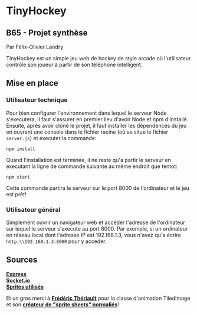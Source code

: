 # TinyHockey
## B65 - Projet synthèse

Par Félix-Olivier Landry

TinyHockey est un simple jeu web de hockey de style arcade où l'utilisateur contrôle son joueur à partir de son téléphone intelligent.

## Mise en place

### Utilisateur technique

Pour bien configurer l'environnement dans lequel le serveur Node s'executera, il faut s'assurer en premier lieu d'avoir Node et npm d'installé. Ensuite, après avoir cloné le projet, il faut installer les dépendences du jeu en ouvrant une console dans le fichier racine (où se situe le fichier `server.js`) et executer la commande:

```
npm install
```

Quand l'installation est terminée, il ne reste qu'a partir le serveur en executant la ligne de commande suivante au même endroit que tentot:

```
npm start
```

Cette commande partira le serveur sur le port 8000 de l'ordinateur et le jeu est prêt!

### Utilisateur général

Simplement ouvrir un navigateur web et accéder l'adresse de l'ordinateur sur lequel le serveur s'execute au port 8000. Par exemple, si un ordinateur en réseau local dont l'adresse IP est 192.168.1.3, vous n'avez qu'a écrire `http:\\192.168.1.3:8000` pour y acceder.

## Sources

[**Express**](https://expressjs.com/fr/)  
[**Socket.io**](https://socket.io/)  
[**Sprites utilisés**](https://www.spriters-resource.com/nes/icehockey/sheet/27216/)  

Et un gros merci à [**Frédéric Thériault**](https://github.com/ftheriault) pour la classe d'animation TiledImage et son [**créateur de "sprite sheets" normaliés**](https://apps-de-cours.com/utils/sprite-sheet-creator/)!
